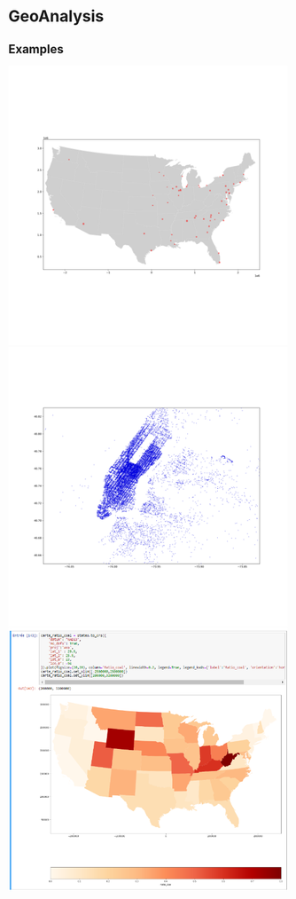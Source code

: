 # GeoAnalysis

## Examples
![Nuclear power plants in USA](https://github.com/Hubert-LEROUX/GeoAnalysis/blob/main/Introduction/carte_nuclear.png "Nuclear power plants in USA")
![NY Taxis](https://github.com/Hubert-LEROUX/GeoAnalysis/blob/main/taxisNYC.png "NY Taxis")
![USA Power Supply](https://github.com/Hubert-LEROUX/GeoAnalysis/blob/main/Introduction/Capture.PNG "USA Power Supply")

